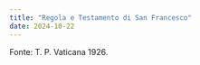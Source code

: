 ```yaml
---
title: "Regola e Testamento di San Francesco"
date: 2024-10-22
---
```


Fonte: T. P. Vaticana 1926.

